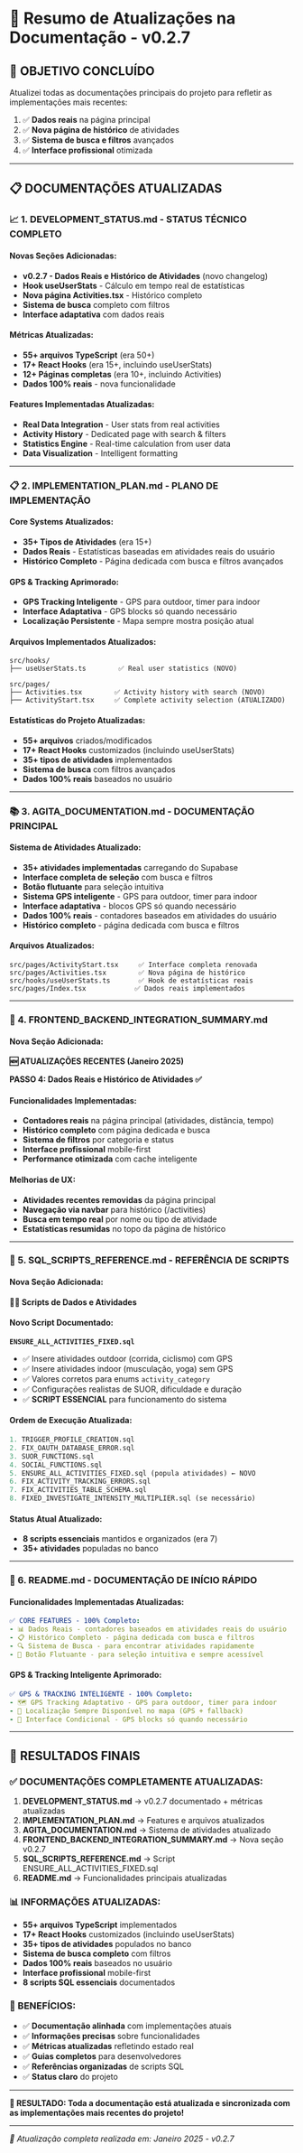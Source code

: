 # 📝 Resumo de Atualizações na Documentação - v0.2.7

## 🎯 **OBJETIVO CONCLUÍDO**

Atualizei todas as documentações principais do projeto para refletir as implementações mais recentes:

1. ✅ **Dados reais** na página principal
2. ✅ **Nova página de histórico** de atividades
3. ✅ **Sistema de busca e filtros** avançados  
4. ✅ **Interface profissional** otimizada

---

## 📋 **DOCUMENTAÇÕES ATUALIZADAS**

### **📈 1. DEVELOPMENT_STATUS.md - STATUS TÉCNICO COMPLETO**

#### **Novas Seções Adicionadas:**
- **v0.2.7 - Dados Reais e Histórico de Atividades** (novo changelog)
- **Hook useUserStats** - Cálculo em tempo real de estatísticas
- **Nova página Activities.tsx** - Histórico completo
- **Sistema de busca** completo com filtros
- **Interface adaptativa** com dados reais

#### **Métricas Atualizadas:**
- **55+ arquivos TypeScript** (era 50+)
- **17+ React Hooks** (era 15+, incluindo useUserStats)
- **12+ Páginas completas** (era 10+, incluindo Activities)
- **Dados 100% reais** - nova funcionalidade

#### **Features Implementadas Atualizadas:**
- **Real Data Integration** - User stats from real activities
- **Activity History** - Dedicated page with search & filters  
- **Statistics Engine** - Real-time calculation from user data
- **Data Visualization** - Intelligent formatting

---

### **📋 2. IMPLEMENTATION_PLAN.md - PLANO DE IMPLEMENTAÇÃO**

#### **Core Systems Atualizados:**
- **35+ Tipos de Atividades** (era 15+)
- **Dados Reais** - Estatísticas baseadas em atividades reais do usuário
- **Histórico Completo** - Página dedicada com busca e filtros avançados

#### **GPS & Tracking Aprimorado:**
- **GPS Tracking Inteligente** - GPS para outdoor, timer para indoor
- **Interface Adaptativa** - GPS blocks só quando necessário
- **Localização Persistente** - Mapa sempre mostra posição atual

#### **Arquivos Implementados Atualizados:**
```
src/hooks/
├── useUserStats.ts        ✅ Real user statistics (NOVO)

src/pages/
├── Activities.tsx        ✅ Activity history with search (NOVO)
├── ActivityStart.tsx     ✅ Complete activity selection (ATUALIZADO)
```

#### **Estatísticas do Projeto Atualizadas:**
- **55+ arquivos** criados/modificados
- **17+ React Hooks** customizados (incluindo useUserStats)
- **35+ tipos de atividades** implementados
- **Sistema de busca** com filtros avançados
- **Dados 100% reais** baseados no usuário

---

### **📚 3. AGITA_DOCUMENTATION.md - DOCUMENTAÇÃO PRINCIPAL**

#### **Sistema de Atividades Atualizado:**
- **35+ atividades implementadas** carregando do Supabase
- **Interface completa de seleção** com busca e filtros
- **Botão flutuante** para seleção intuitiva
- **Sistema GPS inteligente** - GPS para outdoor, timer para indoor
- **Interface adaptativa** - blocos GPS só quando necessário
- **Dados 100% reais** - contadores baseados em atividades do usuário
- **Histórico completo** - página dedicada com busca e filtros

#### **Arquivos Atualizados:**
```
src/pages/ActivityStart.tsx     ✅ Interface completa renovada
src/pages/Activities.tsx        ✅ Nova página de histórico
src/hooks/useUserStats.ts       ✅ Hook de estatísticas reais
src/pages/Index.tsx            ✅ Dados reais implementados
```

---

### **🔄 4. FRONTEND_BACKEND_INTEGRATION_SUMMARY.md**

#### **Nova Seção Adicionada:**
**🆕 ATUALIZAÇÕES RECENTES (Janeiro 2025)**

**PASSO 4: Dados Reais e Histórico de Atividades ✅**

#### **Funcionalidades Implementadas:**
- **Contadores reais** na página principal (atividades, distância, tempo)
- **Histórico completo** com página dedicada e busca
- **Sistema de filtros** por categoria e status
- **Interface profissional** mobile-first
- **Performance otimizada** com cache inteligente

#### **Melhorias de UX:**
- **Atividades recentes removidas** da página principal
- **Navegação via navbar** para histórico (/activities)
- **Busca em tempo real** por nome ou tipo de atividade
- **Estatísticas resumidas** no topo da página de histórico

---

### **📝 5. SQL_SCRIPTS_REFERENCE.md - REFERÊNCIA DE SCRIPTS**

#### **Nova Seção Adicionada:**
**🏃‍♂️ Scripts de Dados e Atividades**

#### **Novo Script Documentado:**
**`ENSURE_ALL_ACTIVITIES_FIXED.sql`**
- ✅ Insere atividades outdoor (corrida, ciclismo) com GPS
- ✅ Insere atividades indoor (musculação, yoga) sem GPS
- ✅ Valores corretos para enums `activity_category`
- ✅ Configurações realistas de SUOR, dificuldade e duração
- ✅ **SCRIPT ESSENCIAL** para funcionamento do sistema

#### **Ordem de Execução Atualizada:**
```sql
1. TRIGGER_PROFILE_CREATION.sql
2. FIX_OAUTH_DATABASE_ERROR.sql
3. SUOR_FUNCTIONS.sql
4. SOCIAL_FUNCTIONS.sql
5. ENSURE_ALL_ACTIVITIES_FIXED.sql (popula atividades) ← NOVO
6. FIX_ACTIVITY_TRACKING_ERRORS.sql
7. FIX_ACTIVITIES_TABLE_SCHEMA.sql
8. FIXED_INVESTIGATE_INTENSITY_MULTIPLIER.sql (se necessário)
```

#### **Status Atual Atualizado:**
- **8 scripts essenciais** mantidos e organizados (era 7)
- **35+ atividades** populadas no banco

---

### **📖 6. README.md - DOCUMENTAÇÃO DE INÍCIO RÁPIDO**

#### **Funcionalidades Implementadas Atualizadas:**
```yaml
✅ CORE FEATURES - 100% Completo:
- 📊 Dados Reais - contadores baseados em atividades reais do usuário
- 📋 Histórico Completo - página dedicada com busca e filtros
- 🔍 Sistema de Busca - para encontrar atividades rapidamente
- 📱 Botão Flutuante - para seleção intuitiva e sempre acessível
```

#### **GPS & Tracking Inteligente Aprimorado:**
```yaml
✅ GPS & TRACKING INTELIGENTE - 100% Completo:
- 🗺️ GPS Tracking Adaptativo - GPS para outdoor, timer para indoor
- 📍 Localização Sempre Disponível no mapa (GPS + fallback)
- 🎯 Interface Condicional - GPS blocks só quando necessário
```

---

## 🎯 **RESULTADOS FINAIS**

### **✅ DOCUMENTAÇÕES COMPLETAMENTE ATUALIZADAS:**

1. **DEVELOPMENT_STATUS.md** → v0.2.7 documentado + métricas atualizadas
2. **IMPLEMENTATION_PLAN.md** → Features e arquivos atualizados
3. **AGITA_DOCUMENTATION.md** → Sistema de atividades atualizado
4. **FRONTEND_BACKEND_INTEGRATION_SUMMARY.md** → Nova seção v0.2.7
5. **SQL_SCRIPTS_REFERENCE.md** → Script ENSURE_ALL_ACTIVITIES_FIXED.sql
6. **README.md** → Funcionalidades principais atualizadas

### **📊 INFORMAÇÕES ATUALIZADAS:**

- **55+ arquivos TypeScript** implementados
- **17+ React Hooks** customizados (incluindo useUserStats)  
- **35+ tipos de atividades** populados no banco
- **Sistema de busca completo** com filtros
- **Dados 100% reais** baseados no usuário
- **Interface profissional** mobile-first
- **8 scripts SQL essenciais** documentados

### **🚀 BENEFÍCIOS:**

- ✅ **Documentação alinhada** com implementações atuais
- ✅ **Informações precisas** sobre funcionalidades
- ✅ **Métricas atualizadas** refletindo estado real
- ✅ **Guias completos** para desenvolvedores
- ✅ **Referências organizadas** de scripts SQL
- ✅ **Status claro** do projeto

---

**🎉 RESULTADO: Toda a documentação está atualizada e sincronizada com as implementações mais recentes do projeto!**

---

*📝 Atualização completa realizada em: Janeiro 2025 - v0.2.7*